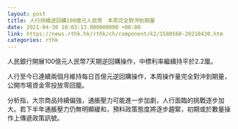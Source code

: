 ```yaml
---
layout: post
title: 人行持續逆回購100億元人民幣　本周完全對沖到期量
date: 2021-04-30 10:03:13.000000000 +08:00
link: https://news.rthk.hk/rthk/ch/component/k2/1588560-20210430.htm
categories: rthk
---
```


人民銀行開展100億元人民幣7天期逆回購操作，中標利率繼續持平於2.2厘。

人行至今已連續兩個月維持每日百億元逆回購操作，本周操作量完全對沖到期量，公開市場資金零投放零回籠。

分析指，大宗商品持續偏強，通脹壓力可能進一步加劇，人行面臨的挑戰逐步加大。若下半年通脹壓力仍無明顯緩和，預料政策態度將逐步趨緊，初期或於數量操作上傳遞政策訊號。
